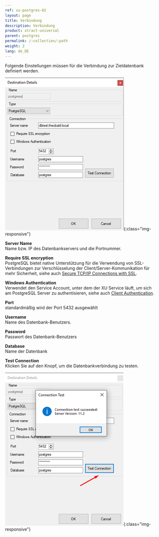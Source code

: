 ```yaml
---
ref: xu-postgres-02
layout: page
title: Verbindung
description: Verbindung
product: xtract-universal
parent: postgres
permalink: /:collection/:path
weight: 2
lang: de_DE
---
```


Folgende Einstellungen müssen für die Verbindung zur Zieldatenbank definiert werden.

![DESTINATION DETAILS](/img/content/xu/postgres_destination_details.png){:class="img-responsive"}


**Server Name**<br>
Name bzw. IP des Datenbankservers und die Portnummer.

**Require SSL encryption**<br>
PostgreSQL bietet native Unterstützung für die Verwendung von SSL-Verbindungen zur Verschlüsselung der Client/Server-Kommunikation für mehr Sicherheit, 
siehe auch [Secure TCP/IP Connections with SSL](https://www.postgresql.org/docs/11/ssl-tcp.html).

**Windows Authentication**<br>
Verwendet den Service Account, unter dem der XU Service läuft, um sich am PostgreSQL Server zu authentisieren, siehe auch [Client Authentication](https://www.postgresql.org/docs/11/client-authentication.html).

**Port**<br>
standardmäßig wird der Port 5432 ausgewählt

**Username**<br>
Name des Datenbank-Benutzers.

**Password**<br>
Passwort des Datenbank-Benutzers

**Database**<br>
Name der Datenbank

**Test Connection**<br>
Klicken Sie auf den Knopf, um die Datenbankverbindung zu testen.

![DESTINATION DETAILS](/img/content/xu/postgres_test_connection.png){:class="img-responsive"}
